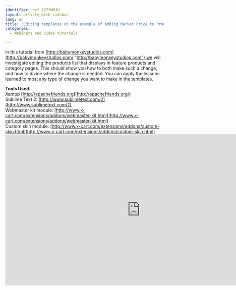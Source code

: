 ```yaml
---
identifier: ref_t27fMMJH
layout: article_with_sidebar
lang: en
title: 'Editing templates on the example of Adding Market Price to Products List in X-Сart 5: Tutorial by Mike White'
categories:
  - Webinars and video tutorials

---
```



In this tutorial from [http://babymonkeystudios.com](http://babymonkeystudios.com/ "http://babymonkeystudios.com") we will investigate editing the products list that displays in feature products and category pages. This should show you how to both make such a change, and how to divine where the change is needed. You can apply the lessons learned to most any type of change you want to make in the templates. 

**Tools Used**:   
Xampp [http://apachefriends.org](http://apachefriends.org/)  
Sublime Text 2: [http://www.sublimetext.com/2](http://www.sublimetext.com/2)  
Webmaster kit module: [http://www.x-cart.com/extensions/addons/webmaster-kit.html](http://www.x-cart.com/extensions/addons/webmaster-kit.html)  
Custom skin module: [http://www.x-cart.com/extensions/addons/custom-skin.html](http://www.x-cart.com/extensions/addons/custom-skin.html)<iframe class="youtube-player" type="text/html" style="width: 853px; height: 480px" src="http://www.youtube.com/embed/LxpUCoYU_nU" frameborder="0"></iframe>